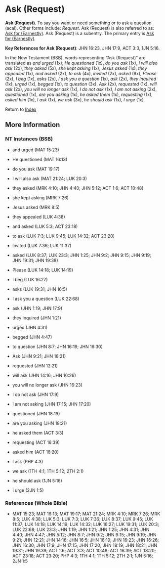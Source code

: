 # Ask (Request)
**Ask (Request)**. 
To say you want or need something or to ask a question (acai). 
Other forms include: 
*Request*. 
Ask (Request) is also referred to as: 
[Ask for (Earnestly)](AskFor.md). 
Ask (Request) is a subentry. The primary entry is 
[Ask for (Earnestly)](AskFor.md). 


**Key References for Ask (Request)**: 
JHN 16:23, JHN 17:9, ACT 3:3, 1JN 5:16. 




In the New Testament (BSB), words representing “Ask (Request)” are translated as 
*and urged* (1x), *He questioned* (1x), *do you ask* (1x), *I will also ask* (2x), *they asked* (5x), *she kept asking* (1x), *Jesus asked* (1x), *they appealed* (1x), *and asked* (2x), *to ask* (4x), *invited* (2x), *asked* (8x), *Please* (2x), *I beg* (1x), *asks* (2x), *I ask you a question* (1x), *ask* (2x), *they inquired* (1x), *urged* (1x), *begged* (1x), *to question* (3x), *Ask* (2x), *requested* (1x), *will ask* (2x), *you will no longer ask* (1x), *I do not ask* (1x), *I am not asking* (2x), *questioned* (1x), *are you asking* (1x), *he asked them* (1x), *requesting* (1x), *asked him* (1x), *I ask* (1x), *we ask* (3x), *he should ask* (1x), *I urge* (1x). 


Return to [Index](00-Index.md)

## More Information

### NT Instances (BSB)

* and urged (MAT 15:23)

* He questioned (MAT 16:13)

* do you ask (MAT 19:17)

* I will also ask (MAT 21:24; LUK 20:3)

* they asked (MRK 4:10; JHN 4:40; JHN 5:12; ACT 1:6; ACT 10:48)

* she kept asking (MRK 7:26)

* Jesus asked (MRK 8:5)

* they appealed (LUK 4:38)

* and asked (LUK 5:3; ACT 23:18)

* to ask (LUK 7:3; LUK 9:45; LUK 14:32; ACT 23:20)

* invited (LUK 7:36; LUK 11:37)

* asked (LUK 8:37; LUK 23:3; JHN 1:25; JHN 9:2; JHN 9:15; JHN 9:19; JHN 19:31; JHN 19:38)

* Please (LUK 14:18; LUK 14:19)

* I beg (LUK 16:27)

* asks (LUK 19:31; JHN 16:5)

* I ask you a question (LUK 22:68)

* ask (JHN 1:19; JHN 17:9)

* they inquired (JHN 1:21)

* urged (JHN 4:31)

* begged (JHN 4:47)

* to question (JHN 8:7; JHN 16:19; JHN 16:30)

* Ask (JHN 9:21; JHN 18:21)

* requested (JHN 12:21)

* will ask (JHN 14:16; JHN 16:26)

* you will no longer ask (JHN 16:23)

* I do not ask (JHN 17:9)

* I am not asking (JHN 17:15; JHN 17:20)

* questioned (JHN 18:19)

* are you asking (JHN 18:21)

* he asked them (ACT 3:3)

* requesting (ACT 16:39)

* asked him (ACT 18:20)

* I ask (PHP 4:3)

* we ask (1TH 4:1; 1TH 5:12; 2TH 2:1)

* he should ask (1JN 5:16)

* I urge (2JN 1:5)



### References (Whole Bible)

* MAT 15:23; MAT 16:13; MAT 19:17; MAT 21:24; MRK 4:10; MRK 7:26; MRK 8:5; LUK 4:38; LUK 5:3; LUK 7:3; LUK 7:36; LUK 8:37; LUK 9:45; LUK 11:37; LUK 14:18; LUK 14:19; LUK 14:32; LUK 16:27; LUK 19:31; LUK 20:3; LUK 22:68; LUK 23:3; JHN 1:19; JHN 1:21; JHN 1:25; JHN 4:31; JHN 4:40; JHN 4:47; JHN 5:12; JHN 8:7; JHN 9:2; JHN 9:15; JHN 9:19; JHN 9:21; JHN 12:21; JHN 14:16; JHN 16:5; JHN 16:19; JHN 16:23; JHN 16:26; JHN 16:30; JHN 17:9; JHN 17:15; JHN 17:20; JHN 18:19; JHN 18:21; JHN 19:31; JHN 19:38; ACT 1:6; ACT 3:3; ACT 10:48; ACT 16:39; ACT 18:20; ACT 23:18; ACT 23:20; PHP 4:3; 1TH 4:1; 1TH 5:12; 2TH 2:1; 1JN 5:16; 2JN 1:5



